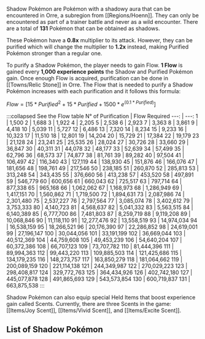 Shadow Pokémon are Pokémon with a shadowy aura that can be encountered in Orre, a subregion from [[Regions/Hoenn]]. They can only be encountered as part of a trainer battle and never as a wild encounter. There are a total of **131** Pokémon that can be obtained as shadows.

These Pokémon have a **0.8x** multiplier to its attack. However, they can be purified which will change the multiplier to **1.2x** instead, making Purified Pokémon stronger than a regular one.

To purify a Shadow Pokémon, the player needs to gain Flow. **1 Flow** is gained every **1,000 experience points** the Shadow and Purified Pokémon gain. Once enough Flow is acquired, purification can be done in [[Towns/Relic Stone]] in Orre. The Flow that is needed to purify a Shadow Pokémon increases with each purification and it follows this formula:

$Flow = [15 * Purified^2 + 15 * Purified + 1500 * e^{(0.1 * Purified)}]$

:::collapsed See the Flow table
N° of Purification | Flow Required
---: | ---:
1 | 1,500
2 | 1,688
3 | 1,922
4 | 2,205
5 | 2,538
6 | 2,923
7 | 3,363
8 | 3,861
9 | 4,418
10 | 5,039
11 | 5,727
12 | 6,486
13 | 7,320
14 | 8,234
15 | 9,233
16 | 10,323
17 | 11,510
18 | 12,801
19 | 14,204
20 | 15,729
21 | 17,384
22 | 19,179
23 | 21,128
24 | 23,241
25 | 25,535
26 | 28,024
27 | 30,726
28 | 33,660
29 | 36,847
30 | 40,311
31 | 44,078
32 | 48,177
33 | 52,639
34 | 57,499
35 | 62,796
36 | 68,573
37 | 74,877
38 | 81,761
39 | 89,282
40 | 97,504
41 | 106,497
42 | 116,340
43 | 127,119
44 | 138,930
45 | 151,876
46 | 166,076
47 | 181,656
48 | 198,761
49 | 217,546
50 | 238,185
51 | 260,870
52 | 285,813
53 | 313,248
54 | 343,435
55 | 376,660
56 | 413,238
57 | 453,520
58 | 497,891
59 | 546,779
60 | 600,656
61 | 660,043
62 | 725,517
63 | 797,714
64 | 877,338
65 | 965,168
66 | 1,062,062
67 | 1,168,973
68 | 1,286,949
69 | 1,417,151
70 | 1,560,862
71 | 1,719,500
72 | 1,894,631
73 | 2,087,986
74 | 2,301,480
75 | 2,537,227
76 | 2,797,564
77 | 3,085,074
78 | 3,402,612
79 | 3,753,333
80 | 4,140,723
81 | 4,568,637
82 | 5,041,332
83 | 5,563,515
84 | 6,140,389
85 | 6,777,700
86 | 7,481,803
87 | 8,259,719
88 | 9,119,208
89 | 10,068,846
90 | 11,118,110
91 | 12,277,476
92 | 13,558,519
93 | 14,974,034
94 | 16,538,159
95 | 18,266,521
96 | 20,176,390
97 | 22,286,852
98 | 24,619,001
99 | 27,196,147
100 | 30,044,056
101 | 33,191,199
102 | 36,669,044
103 | 40,512,369
104 | 44,759,608
105 | 49,453,239
106 | 54,640,204
107 | 60,372,386
108 | 66,707,123
109 | 73,707,782
110 | 81,444,396
111 | 89,994,363
112 | 99,443,220
113 | 109,885,503
114 | 121,425,686
115 | 134,179,235
116 | 148,273,757
117 | 163,850,279
118 | 181,064,662
119 | 200,089,159
120 | 221,114,138
121 | 244,349,987
122 | 270,029,223
123 | 298,408,817
124 | 329,772,763
125 | 364,434,926
126 | 402,742,180
127 | 445,077,878
128 | 491,865,693
129 | 543,573,854
130 | 600,719,837
131 | 663,875,538
:::

Shadow Pokémon can also equip special Held Items that boost experience gain called Scents. Currently, there are three Scents in the game: [[Items/Joy Scent]], [[Items/Vivid Scent]], and [[Items/Excite Scent]].

## List of Shadow Pokémon
